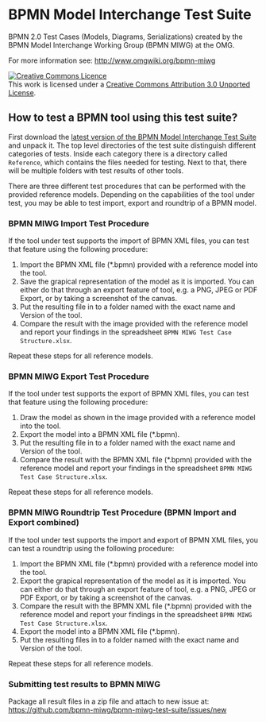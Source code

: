 BPMN Model Interchange Test Suite
=================================

BPMN 2.0 Test Cases (Models, Diagrams, Serializations) created by the BPMN Model Interchange Working Group (BPMN MIWG) at the OMG.

For more information see: http://www.omgwiki.org/bpmn-miwg

<a rel="license" href="http://creativecommons.org/licenses/by/3.0/deed.en_CA"><img alt="Creative Commons Licence" style="border-width:0" src="http://i.creativecommons.org/l/by/3.0/88x31.png" /></a><br />This work is licensed under a <a rel="license" href="http://creativecommons.org/licenses/by/3.0/deed.en_CA">Creative Commons Attribution 3.0 Unported License</a>.

How to test a BPMN tool using this test suite?
----------------------------------------------

First download the [latest version of the BPMN Model Interchange Test Suite](https://github.com/bpmn-miwg/bpmn-miwg-test-suite/archive/master.zip) and unpack it.
The top level directories of the test suite distinguish different categories of tests.
Inside each category there is a directory called `Reference`, which contains the files needed for testing.
Next to that, there will be multiple folders with test results of other tools.

There are three different test procedures that can be performed with the provided reference models.
Depending on the capabilities of the tool under test, you may be able to test import, export and roundtrip of a BPMN model.

### BPMN MIWG Import Test Procedure
If the tool under test supports the import of BPMN XML files, you can test that feature using the following procedure:

1. Import the BPMN XML file (*.bpmn) provided with a reference model into the tool.
2. Save the grapical representation of the model as it is imported. You can either do that through an export feature of tool, e.g. a PNG, JPEG or PDF Export, or by taking a screenshot of the canvas.
3. Put the resulting file in to a folder named with the exact name and Version of the tool.
4. Compare the result with the image provided with the reference model and report your findings in the spreadsheet `BPMN MIWG Test Case Structure.xlsx`.

Repeat these steps for all reference models.

### BPMN MIWG Export Test Procedure
If the tool under test supports the export of BPMN XML files, you can test that feature using the following procedure:

1. Draw the model as shown in the image provided with a reference model into the tool.
2. Export the model into a BPMN XML file (*.bpmn).
3. Put the resulting file in to a folder named with the exact name and Version of the tool.
4. Compare the result with the BPMN XML file (*.bpmn) provided with the reference model and report your findings in the spreadsheet `BPMN MIWG Test Case Structure.xlsx`.

Repeat these steps for all reference models.

### BPMN MIWG Roundtrip Test Procedure (BPMN Import and Export combined)
If the tool under test supports the import and export of BPMN XML files, you can test a roundtrip using the following procedure:

1. Import the BPMN XML file (*.bpmn) provided with a reference model into the tool.
2. Export the grapical representation of the model as it is imported. You can either do that through an export feature of tool, e.g. a PNG, JPEG or PDF Export, or by taking a screenshot of the canvas.
3. Compare the result with the BPMN XML file (*.bpmn) provided with the reference model and report your findings in the spreadsheet `BPMN MIWG Test Case Structure.xlsx`.
4. Export the model into a BPMN XML file (*.bpmn).
5. Put the resulting files in to a folder named with the exact name and Version of the tool.

Repeat these steps for all reference models.

### Submitting test results to BPMN MIWG
Package all result files in a zip file and attach to new issue at: https://github.com/bpmn-miwg/bpmn-miwg-test-suite/issues/new
